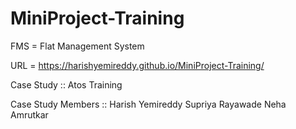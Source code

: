 # MiniProject-Training

FMS = Flat Management System

URL = https://harishyemireddy.github.io/MiniProject-Training/

Case Study :: Atos Training 

Case Study Members ::
  Harish Yemireddy
  Supriya Rayawade
  Neha Amrutkar
  
